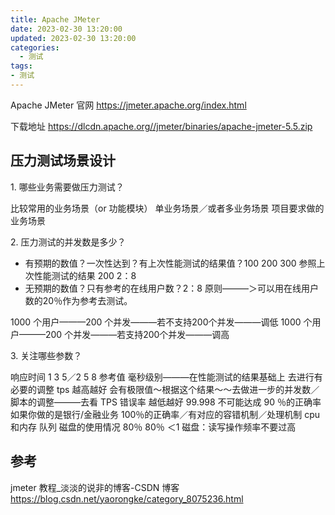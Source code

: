 ```yaml
---
title: Apache JMeter
date: 2023-02-30 13:20:00
updated: 2023-02-30 13:20:00
categories:
  - 测试
tags:
- 测试
---
```


Apache JMeter 官网
<https://jmeter.apache.org/index.html>

下载地址
<https://dlcdn.apache.org//jmeter/binaries/apache-jmeter-5.5.zip>

## 压力测试场景设计

1\. 哪些业务需要做压力测试？

比较常用的业务场景（or 功能模块）
单业务场景／或者多业务场景
项目要求做的业务场景

2\. 压力测试的并发数是多少？

* 有预期的数值？一次性达到？有上次性能测试的结果值？100 200 300 参照上次性能测试的结果 200 2：8
* 无预期的数值？只有参考的在线用户数？2：8 原则———＞可以用在线用户数的20％作为参考去测试。

1000 个用户———200 个并发———若不支持200个并发———调低
1000 个用户———200 个并发———若支持200个并发———调高

3\. 关注哪些参数？

响应时间 1 3 5／2 5 8 参考值 毫秒级别———在性能测试的结果基础上 去进行有必要的调整
tps 越高越好 会有极限值～根据这个结果～～去做进一步的并发数／脚本的调整———去看 TPS
错误率 越低越好 99.998 不可能达成 90 ％的正确率 如果你做的是银行/金融业务 100％的正确率／有对应的容错机制／处理机制
cpu 和内存 队列 磁盘的使用情况 80％ 80％ ＜1 磁盘：读写操作频率不要过高




## 参考

jmeter 教程_淡淡的说非的博客-CSDN 博客
<https://blog.csdn.net/yaorongke/category_8075236.html>
